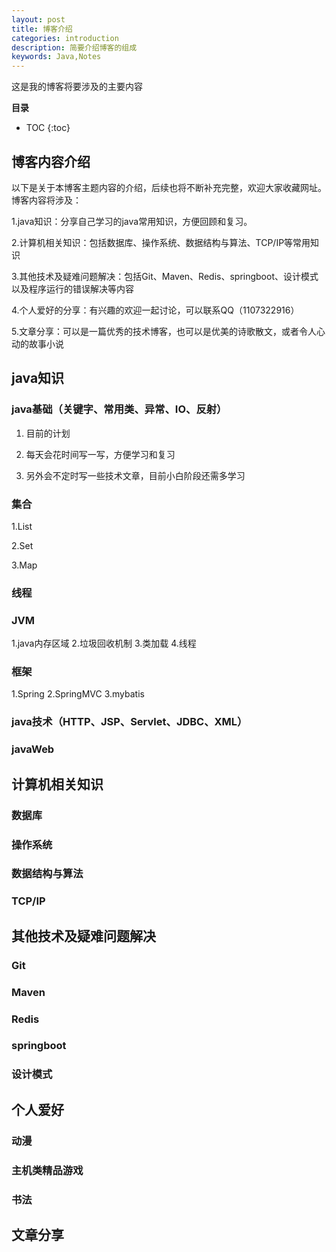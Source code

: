 ```yaml
---
layout: post
title: 博客介绍
categories: introduction
description: 简要介绍博客的组成
keywords: Java,Notes
---
```


这是我的博客将要涉及的主要内容

**目录**

* TOC
{:toc}

## 博客内容介绍
以下是关于本博客主题内容的介绍，后续也将不断补充完整，欢迎大家收藏网址。
博客内容将涉及：

1.java知识：分享自己学习的java常用知识，方便回顾和复习。

2.计算机相关知识：包括数据库、操作系统、数据结构与算法、TCP/IP等常用知识

3.其他技术及疑难问题解决：包括Git、Maven、Redis、springboot、设计模式以及程序运行的错误解决等内容

4.个人爱好的分享：有兴趣的欢迎一起讨论，可以联系QQ（1107322916）

5.文章分享：可以是一篇优秀的技术博客，也可以是优美的诗歌散文，或者令人心动的故事小说


## java知识

### java基础（关键字、常用类、异常、IO、反射）

1. 目前的计划

2. 每天会花时间写一写，方便学习和复习

3. 另外会不定时写一些技术文章，目前小白阶段还需多学习

### 集合

1.List

2.Set

3.Map


### 线程


### JVM
1.java内存区域
2.垃圾回收机制
3.类加载
4.线程

### 框架
1.Spring
2.SpringMVC
3.mybatis

### java技术（HTTP、JSP、Servlet、JDBC、XML）

### javaWeb


## 计算机相关知识

### 数据库

### 操作系统

### 数据结构与算法


### TCP/IP



## 其他技术及疑难问题解决

### Git

### Maven

### Redis

### springboot

### 设计模式


## 个人爱好

### 动漫

### 主机类精品游戏

### 书法

## 文章分享


